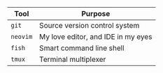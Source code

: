| Tool     | Purpose                            |
|----------|------------------------------------|
| `git`    | Source version control system      |
| `neovim` | My love editor, and IDE in my eyes |
| `fish`   | Smart command line shell           |
| `tmux`   | Terminal multiplexer               |
